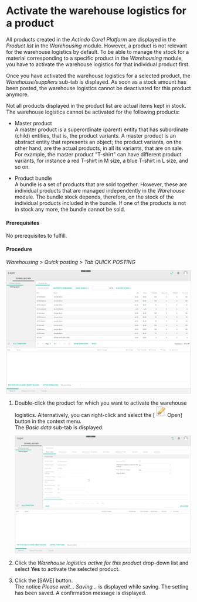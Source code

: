 # Activate the warehouse logistics for a product

All products created in the *Actindo Core1 Platform* are displayed in the *Product list* in the *Warehousing* module. However, a product is not relevant for the warehouse logistics by default. To be able to manage the stock for a material corresponding to a specific product in the *Warehousing* module, you have to activate the warehouse logistics for that individual product first. 

Once you have activated the warehouse logistics for a selected product, the *Warehouse/suppliers* sub-tab is displayed. As soon as a stock amount has been posted, the warehouse logistics cannot be deactivated for this product anymore. 

Not all products displayed in the product list are actual items kept in stock. The warehouse logistics cannot be activated for the following products:  

- Master product  
    A master product is a superordinate (parent) entity that has subordinate (child) entities, that is, the product variants. A master product is an abstract entity that represents an object; the product variants, on the other hand, are the actual products, in all its variants, that are on sale. For example, the master product "T-shirt" can have different product variants, for instance a red T-shirt in M size, a blue T-shirt in L size, and so on.

- Product bundle  
    A bundle is a set of products that are sold together. However, these are individual products that are managed independently in the *Warehouse* module. The bundle stock depends, therefore, on the stock of the individual products included in the bundle. If one of the products is not in stock any more, the bundle cannot be sold. 

#### Prerequisites

No prerequisites to fulfill.

#### Procedure

*Warehousing > Quick posting > Tab QUICK POSTING*

![Product list](../../Assets/Screenshots/RetailSuiteWarehousing/QuickBooking/ProductList.png "[Product list]")

1. Double-click the product for which you want to activate the warehouse logistics. Alternatively, you can right-click and select the [![Open](../../Assets/Icons/Open.png "[Open]") Open] button in the context menu.  
    The *Basic data* sub-tab is displayed.

    ![Basic data](../../Assets/Screenshots/RetailSuiteWarehousing/QuickBooking/BasicData/BasicData.png "[Basic data]")

2. Click the *Warehouse logistics active for this product* drop-down list and select **Yes** to activate the selected product.  

3. Click the [SAVE] button.  
    The notice *Please wait... Saving...* is displayed while saving. The setting has been saved. A confirmation message is displayed. 

